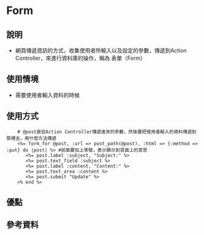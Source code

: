 # Form

## 說明
* 網頁傳遞資訊的方式，收集使用者所輸入以及設定的參數，傳遞到Action Controller，來進行資料庫的操作，稱為 表單（Form）

## 使用情境
* 需要使用者輸入資料的時候

## 使用方式

        # @post是從Action Controller傳遞進來的參數，然後要把使用者輸入的資料傳遞到那裡去，用什麼方法傳遞
        <%= form_for @post, :url => post_path(@post), :html => {:method => :put} do |post| %> #前面要加上等號，表示顯示到頁面上的意思
           <%= post.label :subject, "Subject:" %>
           <%= post.text_field :subject %>
           <%= post.label :content, "Content:" %>
           <%= post.text_area :content %> 
           <%= post.submit "Update" %>
        <% end %>

## 優點
## 參考資料